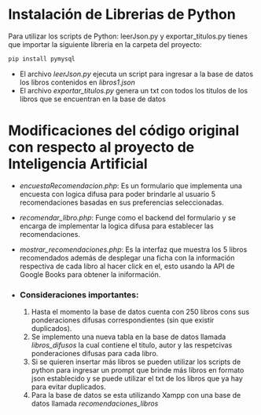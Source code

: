 # Instalación de Librerias de Python 

Para utilizar los scripts de Python: leerJson.py y exportar_titulos.py tienes que importar la siguiente libreria en la carpeta del proyecto: 

```bash
pip install pymysql
```

- El archivo *leerJson.py* ejecuta un script para ingresar a la base de datos los libros contenidos en *libros1.json*
- El archivo *exportar_titulos.py* genera un txt con todos los titulos de los libros que se encuentran en la base de datos

# Modificaciones del código original con respecto al proyecto de Inteligencia Artificial
 - _encuestaRecomendacion.php_: Es un formulario que implementa una encuesta con logica difusa para poder brindarle al usuario 5 recomendaciones basadas en sus preferencias seleccionadas.

 - _recomendar_libro.php_: Funge como el backend del formulario y se encarga de implementar la logica difusa para establecer las recomendaciones.

- _mostrar_recomendaciones.php_: Es la interfaz que muestra los 5 libros recomendados además de desplegar una ficha con la información respectiva de cada libro al hacer click en el, esto usando la API de Google Books para obtener la iniformación.

- ### Consideraciones importantes: 
  1. Hasta el momento la base de datos cuenta con 250 libros cons sus ponderaciones difusas correspondientes (sin que existir duplicados).
  2. Se implemento una nueva tabla en la base de datos llamada *libros_difusos* la cual contiene el titulo, autor y las respetcivas ponderaciones difusas para cada libro.
  3. Si se quieren insertar más libros se pueden utilizar los scripts de python para ingresar un prompt que brinde más libros en formato json establecido y se puede utilizar el txt de los libros que ya hay para evitar duplicados.
  4. Para la base de datos se esta utilizando Xampp con una base de datos llamada *recomendaciones_libros*


